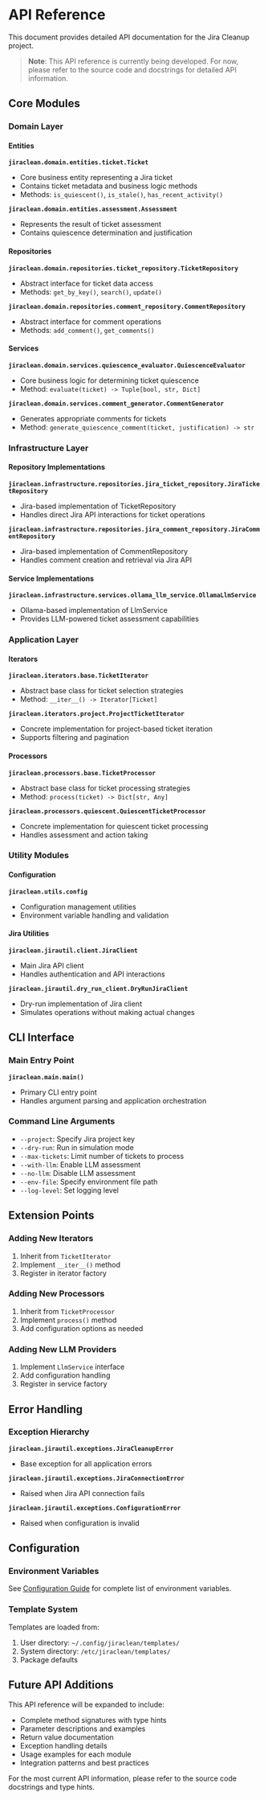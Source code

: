 # API Reference

This document provides detailed API documentation for the Jira Cleanup project.

> **Note**: This API reference is currently being developed. For now, please refer to the source code and docstrings for detailed API information.

## Core Modules

### Domain Layer

#### Entities

**`jiraclean.domain.entities.ticket.Ticket`**
- Core business entity representing a Jira ticket
- Contains ticket metadata and business logic methods
- Methods: `is_quiescent()`, `is_stale()`, `has_recent_activity()`

**`jiraclean.domain.entities.assessment.Assessment`**
- Represents the result of ticket assessment
- Contains quiescence determination and justification

#### Repositories

**`jiraclean.domain.repositories.ticket_repository.TicketRepository`**
- Abstract interface for ticket data access
- Methods: `get_by_key()`, `search()`, `update()`

**`jiraclean.domain.repositories.comment_repository.CommentRepository`**
- Abstract interface for comment operations
- Methods: `add_comment()`, `get_comments()`

#### Services

**`jiraclean.domain.services.quiescence_evaluator.QuiescenceEvaluator`**
- Core business logic for determining ticket quiescence
- Method: `evaluate(ticket) -> Tuple[bool, str, Dict]`

**`jiraclean.domain.services.comment_generator.CommentGenerator`**
- Generates appropriate comments for tickets
- Method: `generate_quiescence_comment(ticket, justification) -> str`

### Infrastructure Layer

#### Repository Implementations

**`jiraclean.infrastructure.repositories.jira_ticket_repository.JiraTicketRepository`**
- Jira-based implementation of TicketRepository
- Handles direct Jira API interactions for ticket operations

**`jiraclean.infrastructure.repositories.jira_comment_repository.JiraCommentRepository`**
- Jira-based implementation of CommentRepository
- Handles comment creation and retrieval via Jira API

#### Service Implementations

**`jiraclean.infrastructure.services.ollama_llm_service.OllamaLlmService`**
- Ollama-based implementation of LlmService
- Provides LLM-powered ticket assessment capabilities

### Application Layer

#### Iterators

**`jiraclean.iterators.base.TicketIterator`**
- Abstract base class for ticket selection strategies
- Method: `__iter__() -> Iterator[Ticket]`

**`jiraclean.iterators.project.ProjectTicketIterator`**
- Concrete implementation for project-based ticket iteration
- Supports filtering and pagination

#### Processors

**`jiraclean.processors.base.TicketProcessor`**
- Abstract base class for ticket processing strategies
- Method: `process(ticket) -> Dict[str, Any]`

**`jiraclean.processors.quiescent.QuiescentTicketProcessor`**
- Concrete implementation for quiescent ticket processing
- Handles assessment and action taking

### Utility Modules

#### Configuration

**`jiraclean.utils.config`**
- Configuration management utilities
- Environment variable handling and validation

#### Jira Utilities

**`jiraclean.jirautil.client.JiraClient`**
- Main Jira API client
- Handles authentication and API interactions

**`jiraclean.jirautil.dry_run_client.DryRunJiraClient`**
- Dry-run implementation of Jira client
- Simulates operations without making actual changes

## CLI Interface

### Main Entry Point

**`jiraclean.main.main()`**
- Primary CLI entry point
- Handles argument parsing and application orchestration

### Command Line Arguments

- `--project`: Specify Jira project key
- `--dry-run`: Run in simulation mode
- `--max-tickets`: Limit number of tickets to process
- `--with-llm`: Enable LLM assessment
- `--no-llm`: Disable LLM assessment
- `--env-file`: Specify environment file path
- `--log-level`: Set logging level

## Extension Points

### Adding New Iterators

1. Inherit from `TicketIterator`
2. Implement `__iter__()` method
3. Register in iterator factory

### Adding New Processors

1. Inherit from `TicketProcessor`
2. Implement `process()` method
3. Add configuration options as needed

### Adding New LLM Providers

1. Implement `LlmService` interface
2. Add configuration handling
3. Register in service factory

## Error Handling

### Exception Hierarchy

**`jiraclean.jirautil.exceptions.JiraCleanupError`**
- Base exception for all application errors

**`jiraclean.jirautil.exceptions.JiraConnectionError`**
- Raised when Jira API connection fails

**`jiraclean.jirautil.exceptions.ConfigurationError`**
- Raised when configuration is invalid

## Configuration

### Environment Variables

See [Configuration Guide](../user/configuration.md) for complete list of environment variables.

### Template System

Templates are loaded from:
1. User directory: `~/.config/jiraclean/templates/`
2. System directory: `/etc/jiraclean/templates/`
3. Package defaults

## Future API Additions

This API reference will be expanded to include:

- Complete method signatures with type hints
- Parameter descriptions and examples
- Return value documentation
- Exception handling details
- Usage examples for each module
- Integration patterns and best practices

For the most current API information, please refer to the source code docstrings and type hints.
